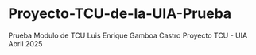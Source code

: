 # Proyecto-TCU-de-la-UIA-Prueba
Prueba Modulo de TCU
Luis Enrique Gamboa Castro
Proyecto TCU - UIA
Abril 2025
